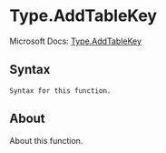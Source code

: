 # Type.AddTableKey

Microsoft Docs: [Type.AddTableKey](https://docs.microsoft.com/en-us/powerquery-m/type-addtablekey)

## Syntax

```
Syntax for this function.
```

## About

About this function.

